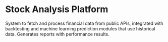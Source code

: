 # Stock Analysis Platform
System to fetch and process financial data from public APIs, integrated with backtesting and machine learning prediction modules that use historical data. Generates reports with performance results.
